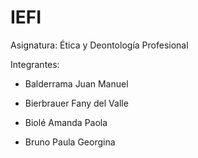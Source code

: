 # IEFI

Asignatura: Ética y Deontología Profesional

Integrantes: 

* Balderrama Juan Manuel

* Bierbrauer Fany del Valle

* Biolé Amanda Paola

* Bruno Paula Georgina
